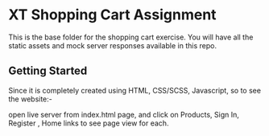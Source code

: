 # XT Shopping Cart Assignment

This is the base folder for the shopping cart exercise. You will have all the static assets and mock server responses available in this repo.

## Getting Started

Since it is completely created using HTML, CSS/SCSS, Javascript, so to see the website:-

open live server from index.html page, and click on Products, Sign In, Register , Home links to see page view for each.
